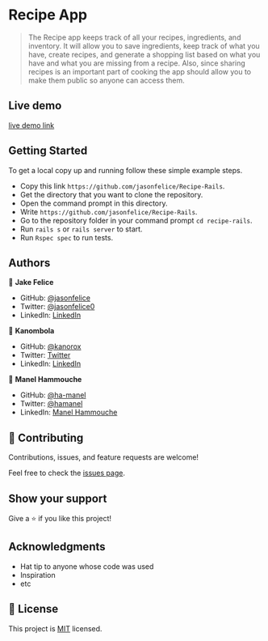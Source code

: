 # Recipe App
> The Recipe app keeps track of all your recipes, ingredients, and inventory. It will allow you to save ingredients, keep track of what you have, create recipes, and generate a shopping list based on what you have and what you are missing from a recipe. Also, since sharing recipes is an important part of cooking the app should allow you to make them public so anyone can access them.

## Live demo
[live demo link](https://mv-rails-recipe.herokuapp.com/users/sign_in)

## Getting Started
To get a local copy up and running follow these simple example steps.

- Copy this link `https://github.com/jasonfelice/Recipe-Rails`.
- Get the directory that you want to clone the repository.
- Open the command prompt in this directory.
- Write `https://github.com/jasonfelice/Recipe-Rails`.
- Go to the repository folder in your command prompt `cd recipe-rails`.
- Run `rails s` or `rails server` to start.
- Run `Rspec spec` to run tests.

## Authors

👤 **Jake Felice**

- GitHub: [@jasonfelice](https://github.com/jasonfelice)
- Twitter: [@jasonfelice0](https://twitter.com/jasonfelice0)
- LinkedIn: [LinkedIn](https://www.linkedin.com/in/jason-felice-11a5a622b/)

👤 **Kanombola**

- GitHub: [@kanorox](https://github.com/kanorox)
- Twitter: [Twitter](https://twitter.com/)
- LinkedIn: [LinkedIn](https://www.linkedin.com/)

👤 **Manel Hammouche**

- GitHub: [@ha-manel](https://github.com/ha-manel)
- Twitter: [@hamanel](https://twitter.com/ha_manel_)
- LinkedIn: [Manel Hammouche](https://www.linkedin.com/in/manel-hammouche/)

## 🤝 Contributing

Contributions, issues, and feature requests are welcome!

Feel free to check the [issues page](../../issues/).

## Show your support

Give a ⭐️ if you like this project!

## Acknowledgments

- Hat tip to anyone whose code was used
- Inspiration
- etc

## 📝 License

This project is [MIT](./MIT.md) licensed.
